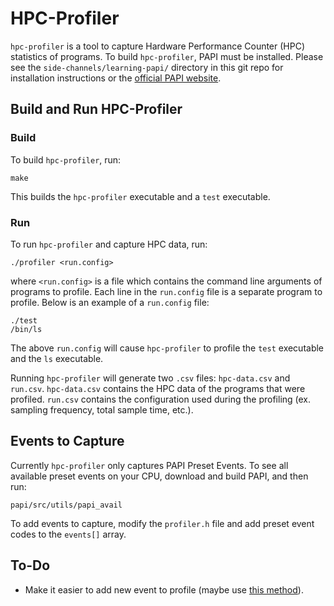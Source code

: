 # HPC-Profiler
`hpc-profiler` is a tool to capture Hardware Performance Counter (HPC) statistics of programs.
To build `hpc-profiler`, PAPI must be installed. Please see the `side-channels/learning-papi/` directory in this git repo for installation instructions or the [official PAPI website](http://icl.utk.edu/papi/software/).

## Build and Run HPC-Profiler
### Build
To build `hpc-profiler`, run:
```
make
```
This builds the `hpc-profiler` executable and a `test` executable.

### Run
To run `hpc-profiler` and capture HPC data, run:
```
./profiler <run.config>
```
where `<run.config>` is a file which contains the command line arguments of programs to profile.
Each line in the `run.config` file is a separate program to profile. Below is an example of a `run.config` file:
```
./test
/bin/ls
```
The above `run.config` will cause `hpc-profiler` to profile the `test` executable and the `ls` executable.

Running `hpc-profiler` will generate two `.csv` files: `hpc-data.csv` and `run.csv`.
`hpc-data.csv` contains the HPC data of the programs that were profiled. `run.csv` contains the configuration used during the profiling (ex. sampling frequency, total sample time, etc.).

## Events to Capture
Currently `hpc-profiler` only captures PAPI Preset Events. To see all available preset events on your CPU, download and build PAPI, and then run:
```
papi/src/utils/papi_avail
```
To add events to capture, modify the `profiler.h` file and add preset event codes to the `events[]` array.

## To-Do
* Make it easier to add new event to profile (maybe use [this method](http://www.linux-pages.com/2013/02/how-to-map-enum-to-strings-in-c/)).
